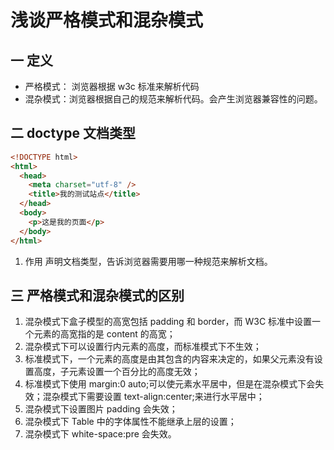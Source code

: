 # 浅谈严格模式和混杂模式

## 一 定义

- 严格模式： 浏览器根据 w3c 标准来解析代码
- 混杂模式：浏览器根据自己的规范来解析代码。会产生浏览器兼容性的问题。

## 二 doctype 文档类型

```html
<!DOCTYPE html>
<html>
  <head>
    <meta charset="utf-8" />
    <title>我的测试站点</title>
  </head>
  <body>
    <p>这是我的页面</p>
  </body>
</html>
```

1. 作用
   声明文档类型，告诉浏览器需要用哪一种规范来解析文档。

## 三 严格模式和混杂模式的区别

1. 混杂模式下盒子模型的高宽包括 padding 和 border，而 W3C 标准中设置一个元素的高宽指的是 content 的高宽；
2. 混杂模式下可以设置行内元素的高度，而标准模式下不生效；
3. 标准模式下，一个元素的高度是由其包含的内容来决定的，如果父元素没有设置高度，子元素设置一个百分比的高度无效；
4. 标准模式下使用 margin:0 auto;可以使元素水平居中，但是在混杂模式下会失效；混杂模式下需要设置 text-align:center;来进行水平居中；
5. 混杂模式下设置图片 padding 会失效；
6. 混杂模式下 Table 中的字体属性不能继承上层的设置；
7. 混杂模式下 white-space:pre 会失效。
